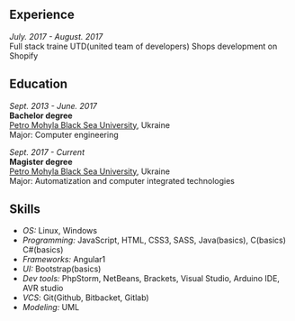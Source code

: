 ## Experience
*July. 2017 - August. 2017*  
Full stack traine
UTD(united team of developers)
Shops development on Shopify

## Education
*Sept. 2013 - June. 2017*  
**Bachelor degree**  
[Petro Mohyla Black Sea University](https://chdu.edu.ua/), Ukraine  
Major: Computer engineering

*Sept. 2017 - Current*  
**Magister degree**  
[Petro Mohyla Black Sea University](https://chdu.edu.ua/), Ukraine  
Major: Automatization and computer integrated technologies

## Skills
* *OS:* Linux, Windows
* *Programming:* JavaScript, HTML, CSS3, SASS, Java(basics), C(basics) C#(basics)
* *Frameworks:* Angular1
* *UI:* Bootstrap(basics)
* *Dev tools:* PhpStorm, NetBeans, Brackets, Visual Studio, Arduino IDE, AVR studio
* *VCS*: Git(Github, Bitbacket, Gitlab)
* *Modeling:* UML


